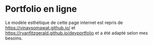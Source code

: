 # Portfolio en ligne

Le modèle esthétique de cette page internet est repris de https://vinaysomawat.github.io/ et https://ryanfitzgerald.github.io/devportfolio et a été adapté selon
mes besoins.

